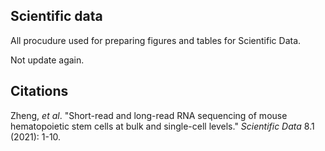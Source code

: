 ## Scientific data

All procudure used for preparing figures and tables for Scientific Data.


Not update again.


## Citations

Zheng, *et al*. "Short-read and long-read RNA sequencing of mouse hematopoietic stem cells at bulk and single-cell levels." *Scientific Data* 8.1 (2021): 1-10.
